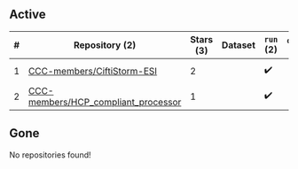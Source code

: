 ## Active
| # | Repository (2) | Stars (3) | Dataset | `run` (2) | `containers-run` | Last Modified |
| --- | --- | --- | --- | --- | --- | --- |
| 1 | [CCC-members/CiftiStorm-ESI](https://github.com/CCC-members/CiftiStorm-ESI) | 2 |  | :heavy_check_mark: |  | 2024-04-04 07:58:02+00:00 |
| 2 | [CCC-members/HCP_compliant_processor](https://github.com/CCC-members/HCP_compliant_processor) | 1 |  | :heavy_check_mark: |  | 2023-08-29 04:57:57+00:00 |

## Gone
No repositories found!
